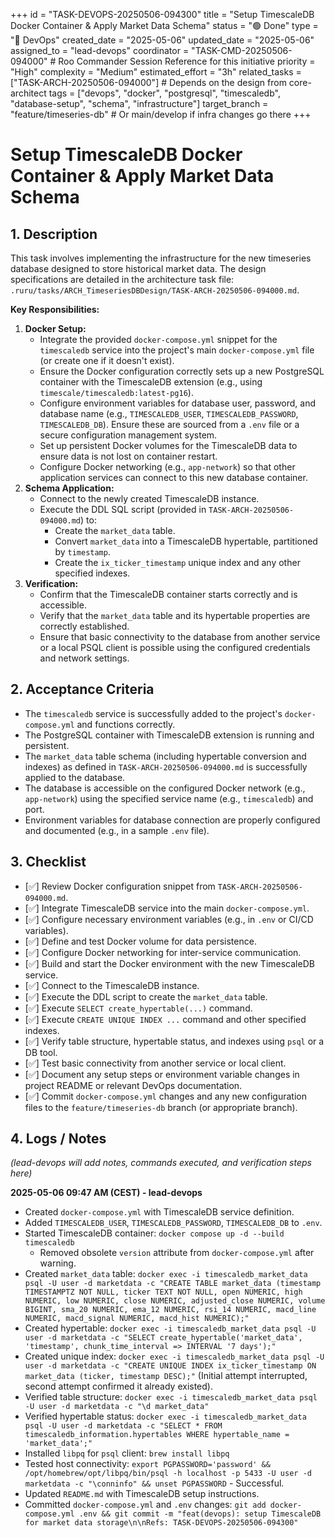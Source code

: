 +++
id = "TASK-DEVOPS-20250506-094300"
title = "Setup TimescaleDB Docker Container & Apply Market Data Schema"
status = "🟢 Done"
type = "🚀 DevOps"
created_date = "2025-05-06"
updated_date = "2025-05-06"
assigned_to = "lead-devops"
coordinator = "TASK-CMD-20250506-094000" # Roo Commander Session Reference for this initiative
priority = "High"
complexity = "Medium"
estimated_effort = "3h"
related_tasks = ["TASK-ARCH-20250506-094000"] # Depends on the design from core-architect
tags = ["devops", "docker", "postgresql", "timescaledb", "database-setup", "schema", "infrastructure"]
target_branch = "feature/timeseries-db" # Or main/develop if infra changes go there
+++

# Setup TimescaleDB Docker Container & Apply Market Data Schema

## 1. Description

This task involves implementing the infrastructure for the new timeseries database designed to store historical market data. The design specifications are detailed in the architecture task file: `.ruru/tasks/ARCH_TimeseriesDBDesign/TASK-ARCH-20250506-094000.md`.

**Key Responsibilities:**
1.  **Docker Setup:**
    *   Integrate the provided `docker-compose.yml` snippet for the `timescaledb` service into the project's main `docker-compose.yml` file (or create one if it doesn't exist).
    *   Ensure the Docker configuration correctly sets up a new PostgreSQL container with the TimescaleDB extension (e.g., using `timescale/timescaledb:latest-pg16`).
    *   Configure environment variables for database user, password, and database name (e.g., `TIMESCALEDB_USER`, `TIMESCALEDB_PASSWORD`, `TIMESCALEDB_DB`). Ensure these are sourced from a `.env` file or a secure configuration management system.
    *   Set up persistent Docker volumes for the TimescaleDB data to ensure data is not lost on container restart.
    *   Configure Docker networking (e.g., `app-network`) so that other application services can connect to this new database container.
2.  **Schema Application:**
    *   Connect to the newly created TimescaleDB instance.
    *   Execute the DDL SQL script (provided in `TASK-ARCH-20250506-094000.md`) to:
        *   Create the `market_data` table.
        *   Convert `market_data` into a TimescaleDB hypertable, partitioned by `timestamp`.
        *   Create the `ix_ticker_timestamp` unique index and any other specified indexes.
3.  **Verification:**
    *   Confirm that the TimescaleDB container starts correctly and is accessible.
    *   Verify that the `market_data` table and its hypertable properties are correctly established.
    *   Ensure that basic connectivity to the database from another service or a local PSQL client is possible using the configured credentials and network settings.

## 2. Acceptance Criteria

*   The `timescaledb` service is successfully added to the project's `docker-compose.yml` and functions correctly.
*   The PostgreSQL container with TimescaleDB extension is running and persistent.
*   The `market_data` table schema (including hypertable conversion and indexes) as defined in `TASK-ARCH-20250506-094000.md` is successfully applied to the database.
*   The database is accessible on the configured Docker network (e.g., `app-network`) using the specified service name (e.g., `timescaledb`) and port.
*   Environment variables for database connection are properly configured and documented (e.g., in a sample `.env` file).

## 3. Checklist

*   [✅] Review Docker configuration snippet from `TASK-ARCH-20250506-094000.md`.
*   [✅] Integrate TimescaleDB service into the main `docker-compose.yml`.
*   [✅] Configure necessary environment variables (e.g., in `.env` or CI/CD variables).
*   [✅] Define and test Docker volume for data persistence.
*   [✅] Configure Docker networking for inter-service communication.
*   [✅] Build and start the Docker environment with the new TimescaleDB service.
*   [✅] Connect to the TimescaleDB instance.
*   [✅] Execute the DDL script to create the `market_data` table.
*   [✅] Execute `SELECT create_hypertable(...)` command.
*   [✅] Execute `CREATE UNIQUE INDEX ...` command and other specified indexes.
*   [✅] Verify table structure, hypertable status, and indexes using `psql` or a DB tool.
*   [✅] Test basic connectivity from another service or local client.
*   [✅] Document any setup steps or environment variable changes in project README or relevant DevOps documentation.
*   [✅] Commit `docker-compose.yml` changes and any new configuration files to the `feature/timeseries-db` branch (or appropriate branch).

## 4. Logs / Notes

*(lead-devops will add notes, commands executed, and verification steps here)*

**2025-05-06 09:47 AM (CEST) - lead-devops**
*   Created `docker-compose.yml` with TimescaleDB service definition.
*   Added `TIMESCALEDB_USER`, `TIMESCALEDB_PASSWORD`, `TIMESCALEDB_DB` to `.env`.
*   Started TimescaleDB container: `docker compose up -d --build timescaledb`
    *   Removed obsolete `version` attribute from `docker-compose.yml` after warning.
*   Created `market_data` table: `docker exec -i timescaledb_market_data psql -U user -d marketdata -c "CREATE TABLE market_data (timestamp TIMESTAMPTZ NOT NULL, ticker TEXT NOT NULL, open NUMERIC, high NUMERIC, low NUMERIC, close NUMERIC, adjusted_close NUMERIC, volume BIGINT, sma_20 NUMERIC, ema_12 NUMERIC, rsi_14 NUMERIC, macd_line NUMERIC, macd_signal NUMERIC, macd_hist NUMERIC);"`
*   Created hypertable: `docker exec -i timescaledb_market_data psql -U user -d marketdata -c "SELECT create_hypertable('market_data', 'timestamp', chunk_time_interval => INTERVAL '7 days');"`
*   Created unique index: `docker exec -i timescaledb_market_data psql -U user -d marketdata -c "CREATE UNIQUE INDEX ix_ticker_timestamp ON market_data (ticker, timestamp DESC);"` (Initial attempt interrupted, second attempt confirmed it already existed).
*   Verified table structure: `docker exec -i timescaledb_market_data psql -U user -d marketdata -c "\d market_data"`
*   Verified hypertable status: `docker exec -i timescaledb_market_data psql -U user -d marketdata -c "SELECT * FROM timescaledb_information.hypertables WHERE hypertable_name = 'market_data';"`
*   Installed `libpq` for `psql` client: `brew install libpq`
*   Tested host connectivity: `export PGPASSWORD='password' && /opt/homebrew/opt/libpq/bin/psql -h localhost -p 5433 -U user -d marketdata -c "\conninfo" && unset PGPASSWORD` - Successful.
*   Updated `README.md` with TimescaleDB setup instructions.
*   Committed `docker-compose.yml` and `.env` changes: `git add docker-compose.yml .env && git commit -m "feat(devops): setup TimescaleDB for market data storage\n\nRefs: TASK-DEVOPS-20250506-094300"`